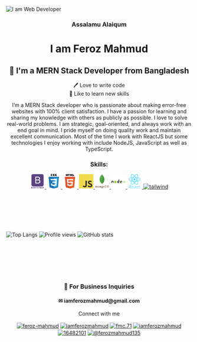 ![I am Web Developer](https://pbs.twimg.com/profile_banners/1409872623257935884/1632981711/1500x500)
<h3 align="center">Assalamu Alaiqum</h3>
<h1 align="center">I am Feroz Mahmud</h1>
<h2 align="center">👑 I'm a MERN Stack Developer from Bangladesh</h2>

<p align="center">
🖊️ Love to write code <br> 
📖 Like to learn new skills</p> 

<p align="center">I’m a MERN Stack developer who is passionate about making error-free websites with 100% client satisfaction. I have a passion for learning and sharing my knowledge with others as publicly as possible. I love to solve real-world problems. I am strategic, goal-oriented, and always work with an end goal in mind. I pride myself on doing quality work and maintain excellent communication. Most of the time I work with ReactJS but some technologies I enjoy working with include NodeJS, JavaScript as well as TypeScript.</p>


<h3 align="center">Skills:</h3> <p align="center"> <a href="https://getbootstrap.com" target="_blank"> <img src="https://raw.githubusercontent.com/devicons/devicon/master/icons/bootstrap/bootstrap-plain-wordmark.svg" alt="bootstrap" width="40" height="40"/> </a> <a href="https://www.w3schools.com/css/" target="_blank"> <img src="https://raw.githubusercontent.com/devicons/devicon/master/icons/css3/css3-original-wordmark.svg" alt="css3" width="40" height="40"/> </a> <a href="https://www.w3.org/html/" target="_blank"> <img src="https://raw.githubusercontent.com/devicons/devicon/master/icons/html5/html5-original-wordmark.svg" alt="html5" width="40" height="40"/> </a> <a href="https://developer.mozilla.org/en-US/docs/Web/JavaScript" target="_blank"> <img src="https://raw.githubusercontent.com/devicons/devicon/master/icons/javascript/javascript-original.svg" alt="javascript" width="40" height="40"/> </a> <a href="https://www.mongodb.com/" target="_blank"> <img src="https://raw.githubusercontent.com/devicons/devicon/master/icons/mongodb/mongodb-original-wordmark.svg" alt="mongodb" width="40" height="40"/> </a> <a href="https://nodejs.org" target="_blank"> <img src="https://raw.githubusercontent.com/devicons/devicon/master/icons/nodejs/nodejs-original-wordmark.svg" alt="nodejs" width="40" height="40"/> </a> <a href="https://reactjs.org/" target="_blank"> <img src="https://raw.githubusercontent.com/devicons/devicon/master/icons/react/react-original-wordmark.svg" alt="react" width="40" height="40"/> </a> <a href="https://tailwindcss.com/" target="_blank"> <img src="https://www.vectorlogo.zone/logos/tailwindcss/tailwindcss-icon.svg" alt="tailwind" width="40" height="40"/> </a> </p>


</br>
</br>
</br>
</br>
</br>


![Top Langs](https://github-readme-stats.vercel.app/api/top-langs/?username=FerozMahmud&layout=compact) 
![Profile views](https://gpvc.arturio.dev/FerozMahmud) 
![GitHub stats](https://github-readme-stats.vercel.app/api?username=FerozMahmud&show_icons=true) 


</br>
</br>
</br>
</br>
</br>


<h3 align="center">📧 For Business Inquiries</h3>
<h4 align="center">✉ iamferozmahmud@gmail.com</h4>

<p align="center">Connect with me</p>
<p align="center">
<!-- <a href="https://github.com/ferozmahmud" target="blank"><img align="center" src="https://cdn.jsdelivr.net/npm/simple-icons@3.0.1/icons/github.svg" alt="ferozmahmud" height="30" width="40" /></a> -->
<a href="https://linkedin.com/in/feroz-mahmud" target="blank"><img align="center" src="https://raw.githubusercontent.com/rahuldkjain/github-profile-readme-generator/master/src/images/icons/Social/linked-in-alt.svg" alt="feroz-mahmud" height="30" width="40" /></a>
<a href="https://twitter.com/iamferozmahmud" target="blank"><img align="center" src="https://raw.githubusercontent.com/rahuldkjain/github-profile-readme-generator/master/src/images/icons/Social/twitter.svg" alt="iamferozmahmud" height="30" width="40" /></a>
<a href="https://fb.com/fmc.71" target="blank"><img align="center" src="https://raw.githubusercontent.com/rahuldkjain/github-profile-readme-generator/master/src/images/icons/Social/facebook.svg" alt="fmc.71" height="30" width="40" /></a>
<a href="https://instagram.com/iamferozmahmud" target="blank"><img align="center" src="https://raw.githubusercontent.com/rahuldkjain/github-profile-readme-generator/master/src/images/icons/Social/instagram.svg" alt="iamferozmahmud" height="30" width="40" /></a>
<a href="https://stackoverflow.com/users/16482101" target="blank"><img align="center" src="https://raw.githubusercontent.com/rahuldkjain/github-profile-readme-generator/master/src/images/icons/Social/stack-overflow.svg" alt="16482101" height="30" width="40" /></a>
<a href="https://medium.com/@ferozmahmud135" target="blank"><img align="center" src="https://raw.githubusercontent.com/rahuldkjain/github-profile-readme-generator/master/src/images/icons/Social/medium.svg" alt="@ferozmahmud135" height="30" width="40" /></a>
</p>
